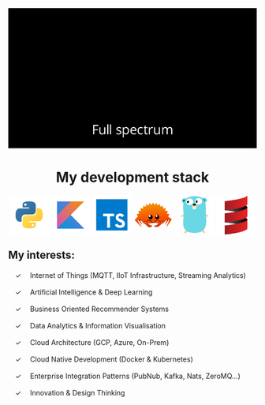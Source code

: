 <div align="center">  
  <a href="https://www2.deloitte.com/be/en/pages/strategy-operations/topics/core-business-operations.html">
  <img src="https://github.com/yarncraft/yarncraft/raw/main/deloitte.gif"/> 
  </a>
  <h1> My development stack </h1>
</div>

<div align="center">  
  <a href="https://www.python.org" target="_blank"><img align="center" alt="Python" height ="80px" src="https://github.com/yarncraft/yarncraft/raw/main/python.svg"></a>
  <a href="https://kotlinlang.org" target="_blank"><img align="center" alt="Kotlin" height ="80px" src="https://github.com/yarncraft/yarncraft/raw/main/kotlin.svg"></a>
  <a href="https://www.typescriptlang.org/" target="_blank"><img align="center" alt="Typescript" height ="80px" src="https://github.com/yarncraft/yarncraft/raw/main/typescript.svg"></a>
  <a href="https://www.rust-lang.org/" target="_blank"><img align="center" alt="Rust" width ="80px" src="https://github.com/yarncraft/yarncraft/raw/main/Rust.svg"></a>
   <a href="https://golang.org/" target="_blank"><img align="center" alt="Golang" height ="80px" src="https://github.com/yarncraft/yarncraft/raw/main/go.svg"></a>
   <a href="https://www.scala-lang.org/" target="_blank"><img align="center" alt="Scala" height ="80px" src="https://github.com/yarncraft/yarncraft/raw/main/scala.svg"></a>

</div>


## My interests:

　✓ 　Internet of Things (MQTT, IIoT Infrastructure, Streaming Analytics)
 
　✓ 　Artificial Intelligence & Deep Learning
 
　✓ 　Business Oriented Recommender Systems
 
　✓ 　Data Analytics & Information Visualisation
 
　✓ 　Cloud Architecture (GCP, Azure, On-Prem)
 
　✓ 　Cloud Native Development (Docker & Kubernetes)
 
　✓ 　Enterprise Integration Patterns (PubNub, Kafka, Nats, ZeroMQ...)
 
　✓ 　Innovation & Design Thinking
